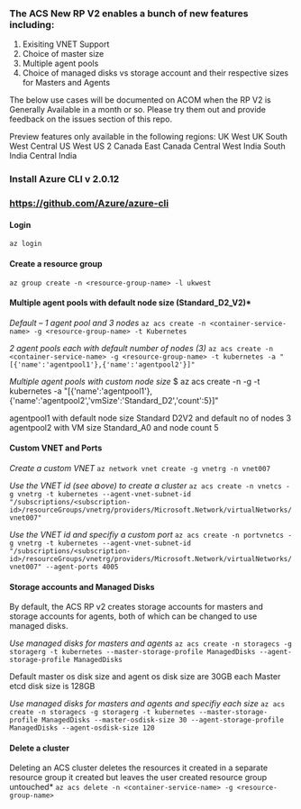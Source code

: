
### The ACS New RP V2 enables a bunch of new features including:
1) Exisiting VNET Support
2) Choice of  master size
3) Multiple agent pools
4) Choice of managed disks vs storage account and their respective sizes for Masters and Agents

The below use cases will be documented on ACOM when the RP V2 is Generally Available in a month or so. 
Please try them out and provide feedback on the issues section of this repo.

Preview features only available in the following regions:
UK West
UK South
West Central US
West US 2
Canada East
Canada Central
West India
South India
Central India

### Install Azure CLI v 2.0.12
### https://github.com/Azure/azure-cli

#### Login
` az login `

#### Create a resource group
` az group create -n <resource-group-name> -l ukwest `

#### Multiple agent pools with default node size (Standard_D2_V2)*
*Default – 1 agent pool and 3 nodes*
` az acs create -n <container-service-name> -g <resource-group-name> -t Kubernetes `

*2 agent pools each with default number of nodes (3)*
` az acs create -n <container-service-name> -g <resource-group-name> -t kubernetes -a "[{'name':'agentpool1'},{'name':'agentpool2'}]" `

*Multiple agent pools with custom node size*
$ az acs create -n <container-service-name> -g <resource-group-name> -t kubernetes -a "[{'name':'agentpool1'},{'name':'agentpool2','vmSize':'Standard_D2','count':5}]" 

agentpool1 with default node size Standard D2V2 and default no of nodes 3
agentpool2 with VM size Standard_A0 and node count 5

#### Custom VNET and Ports

*Create a custom VNET*
` az network vnet create -g vnetrg -n vnet007 `

*Use the VNET id (see above) to create a cluster*
` az acs create -n vnetcs -g vnetrg -t kubernetes --agent-vnet-subnet-id "/subscriptions/<subscription-id>/resourceGroups/vnetrg/providers/Microsoft.Network/virtualNetworks/vnet007" `

*Use the VNET id and specifiy a custom port*
` az acs create -n portvnetcs -g vnetrg -t kubernetes --agent-vnet-subnet-id "/subscriptions/<subscription-id>/resourceGroups/vnetrg/providers/Microsoft.Network/virtualNetworks/vnet007" --agent-ports 4005 `

#### Storage accounts and Managed Disks
By default, the ACS RP v2 creates storage accounts for masters and storage accounts for agents, both of which can be changed to use managed disks.

*Use managed disks for masters and agents* 
` az acs create -n storagecs -g storagerg -t kubernetes --master-storage-profile ManagedDisks --agent-storage-profile ManagedDisks `

Default master os disk size and agent os disk size are 30GB each
Master etcd disk size is 128GB

*Use managed disks for masters and agents and specifiy each size*
` az acs create -n storagecs -g storagerg -t kubernetes --master-storage-profile ManagedDisks --master-osdisk-size 30 --agent-storage-profile ManagedDisks --agent-osdisk-size 120 `

#### Delete a cluster
Deleting an ACS cluster deletes the resources it created in a separate resource group it created but leaves the user created resource group untouched*
` az acs delete -n <container-service-name> -g <resource-group-name> `




